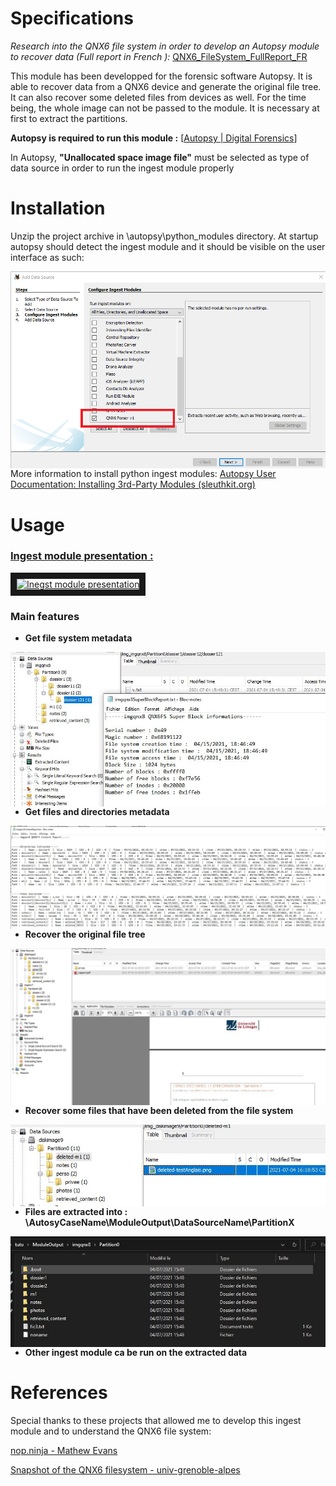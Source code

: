 
Specifications
======

_Research into the QNX6 file system in order to develop an Autopsy module to recover data (Full report in French ):_  [QNX6_FileSystem_FullReport_FR](https://github.com/jdbonfils/QNX6-Files-System-Reader-Ingest-Module/blob/master/QNX6_FileSystem_FullReport_FR.pdf)


This module has been developped for the forensic software Autopsy. It is able to recover data from a QNX6 device and generate the original file tree. It can also recover some deleted files from devices as well. For the time being, the whole image can not be passed to the module. It is necessary at first to extract the partitions.

**Autopsy is required to run this module :** [[Autopsy | Digital Forensics](https://www.autopsy.com/)]

In Autopsy, **"Unallocated space image file"** must be selected as type of data source in order to run the ingest module properly

Installation
======

Unzip the project archive in \autopsy\python_modules directory. At startup autopsy should detect the ingest module and it should be visible on the user interface as such:

<img src="/images/QNX6IngestModule.png" style="float: left; margin-right: 10px;" />

More information to install python ingest modules: [Autopsy User Documentation: Installing 3rd-Party Modules (sleuthkit.org)](http://sleuthkit.org/autopsy/docs/user-docs/4.18.0/module_install_page.html)


Usage
======

### [Ingest module presentation :](http://www.youtube.com/watch?feature=player_embedded&v=H9FppPDLrpY)
<a href="http://www.youtube.com/watch?feature=player_embedded&v=H9FppPDLrpY
" target="_blank"><img src="http://img.youtube.com/vi/H9FppPDLrpY/0.jpg" 
alt="Inegst module presentation" width="240" height="180" border="10" /></a>

### Main features
- **Get file system metadata**
<img src="images/fsMetaData.JPG" style="float: left; margin-right: 10px;" />

- **Get files and directories metadata**
<img src="images/filesmetadata.JPG"  style="float: left; margin-right: 10px;" />

- **Recover the original file tree**
<img src="images/fileTree.JPG"  style="float: left; margin-right: 10px;" />

- **Recover some files that have been deleted from the file system**
<img src="images/deletedFiles.JPG" style="float: left; margin-right: 10px;" />

- **Files are extracted into : \AutosyCaseName\ModuleOutput\DataSourceName\PartitionX**
<img src="images/output.JPG"  style="float: left; margin-right: 10px;" />

- **Other ingest module ca be run on the extracted data**

References
======

Special thanks to these projects that allowed me to develop this ingest module and to understand the QNX6 file system: 

[nop.ninja - Mathew Evans](https://nop.ninja/)

[Snapshot of the QNX6 filesystem - univ-grenoble-alpes ](https://gricad-gitlab.univ-grenoble-alpes.fr/jonglezb/linux-kaunetem/-/tree/505a666ee3fc611518e85df203eb8c707995ceaa/fs/qnx6)
